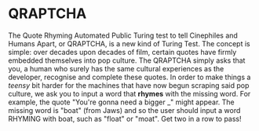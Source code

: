 # QRAPTCHA

The Quote Rhyming Automated Public Turing test to tell Cinephiles and Humans Apart, or QRAPTCHA, is a new kind of Turing Test.
The concept is simple: over decades upon decades of film, certain quotes have firmly embedded themselves into pop culture. The QRAPTCHA simply asks that you, a human who surely has the same cultural experiences as the developer, recognise and complete these quotes.
In order to make things a *teensy* bit harder for the machines that have now begun scraping said pop culture, we ask you to input a word that **rhymes** with the missing word.
For example, the quote "You're gonna need a bigger _" might appear. The missing word is "boat" (from Jaws) and so the user should input a word RHYMING with boat, such as "float" or "moat". Get two in a row to pass!
